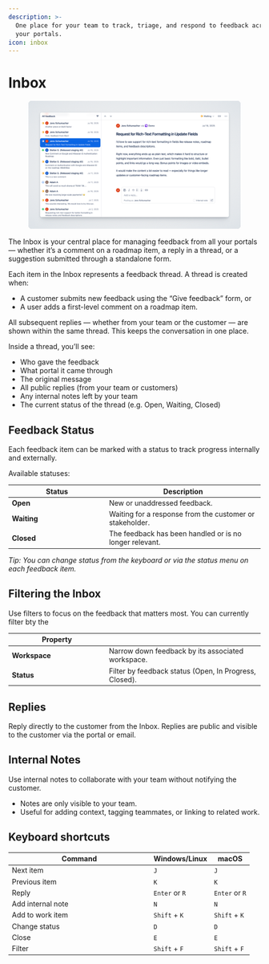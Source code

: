 ```yaml
---
description: >-
  One place for your team to track, triage, and respond to feedback across all
  your portals.
icon: inbox
---
```


# Inbox

<figure><img src="../../.gitbook/assets/Inbox-Cover.png" alt=""><figcaption></figcaption></figure>

The Inbox is your central place for managing feedback from all your portals — whether it’s a comment on a roadmap item, a reply in a thread, or a suggestion submitted through a standalone form.

Each item in the Inbox represents a feedback thread. A thread is created when:

* A customer submits new feedback using the “Give feedback” form, or
* A user adds a first-level comment on a roadmap item.

All subsequent replies — whether from your team or the customer — are shown within the same thread. This keeps the conversation in one place.

Inside a thread, you’ll see:

* Who gave the feedback&#x20;
* What portal it came through
* The original message
* All public replies (from your team or customers)
* Any internal notes left by your team
* The current status of the thread (e.g. Open, Waiting, Closed)

## Feedback Status

Each feedback item can be marked with a status to track progress internally and externally.

Available statuses:

<table><thead><tr><th width="180.140625">Status</th><th>Description</th></tr></thead><tbody><tr><td><strong>Open</strong></td><td>New or unaddressed feedback.</td></tr><tr><td><strong>Waiting</strong></td><td>Waiting for a response from the customer or stakeholder.</td></tr><tr><td><strong>Closed</strong></td><td>The feedback has been handled or is no longer relevant.</td></tr></tbody></table>

_Tip: You can change status from the keyboard or via the status menu on each feedback item._

## Filtering the Inbox

Use filters to focus on the feedback that matters most. You can currently filter bty the&#x20;

<table><thead><tr><th width="180.015625">Property</th><th></th></tr></thead><tbody><tr><td><strong>Workspace</strong></td><td>Narrow down feedback by its associated workspace.</td></tr><tr><td><strong>Status</strong></td><td>Filter by feedback status (Open, In Progress, Closed).</td></tr></tbody></table>

## Replies

Reply directly to the customer from the Inbox. Replies are public and visible to the customer via the portal or email.

## Internal Notes

Use internal notes to collaborate with your team without notifying the customer.

* Notes are only visible to your team.
* Useful for adding context, tagging teammates, or linking to related work.

## Keyboard shortcuts

<table><thead><tr><th width="269.3333333333333">Command</th><th>Windows/Linux</th><th>macOS</th></tr></thead><tbody><tr><td>Next item</td><td><code>J</code></td><td><code>J</code></td></tr><tr><td>Previous item</td><td><code>K</code></td><td><code>K</code></td></tr><tr><td>Reply</td><td><code>Enter</code> or <code>R</code></td><td><code>Enter</code> or <code>R</code></td></tr><tr><td>Add internal note</td><td><code>N</code></td><td><code>N</code></td></tr><tr><td>Add to work item</td><td><code>Shift</code> + <code>K</code></td><td><code>Shift</code> + <code>K</code></td></tr><tr><td>Change status</td><td><code>D</code></td><td><code>D</code></td></tr><tr><td>Close</td><td><code>E</code></td><td><code>E</code></td></tr><tr><td>Filter</td><td><code>Shift</code> + <code>F</code></td><td><code>Shift</code> + <code>F</code></td></tr></tbody></table>

